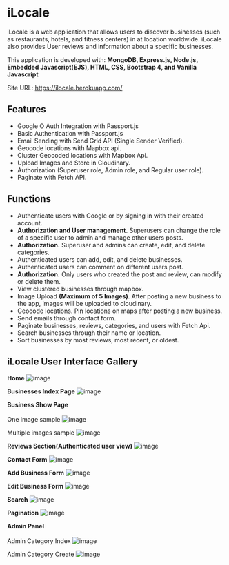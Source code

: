 # iLocale

iLocale is a web application that allows users to discover businesses (such as restaurants, hotels, and fitness centers) in at location worldwide. iLocale also provides User reviews and information about a specific businesses.

This application is developed with: **MongoDB, Express.js, Node.js, Embedded Javascript(EJS), HTML, CSS, Bootstrap 4, and Vanilla Javascript**

Site URL: https://ilocale.herokuapp.com/

## Features 
- Google O Auth Integration with Passport.js
- Basic Authentication with Passport.js
- Email Sending with Send Grid API (Single Sender Verified). 
- Geocode locations with Mapbox api.
- Cluster Geocoded locations with Mapbox Api.
- Upload Images and Store in Cloudinary.
- Authorization (Superuser role, Admin role, and Regular user role).
- Paginate with Fetch API.

## Functions
- Authenticate users with Google or by signing in with their created account.
- **Authorization and User management.** Superusers can change the role of a specific user to admin and manage other users posts. 
- **Authorization.** Superuser and admins can create, edit, and delete categories.
- Authenticated users can add, edit, and delete businesses.
- Authenticated users can comment on different users post.
- **Authorization.** Only users who created the post and review, can modify or delete them.
- View clustered businesses through mapbox.
- Image Upload **(Maximum of 5 Images)**. After posting a new business to the app, images will be uploaded to cloudinary.
- Geocode locations. Pin locations on maps after posting a new business. 
- Send emails through contact form.
- Paginate businesses, reviews, categories, and users with Fetch Api.
- Search businesses through their name or location.
- Sort businesses by most reviews, most recent, or oldest.

## iLocale User Interface Gallery

**Home**
![image](https://user-images.githubusercontent.com/97419269/155847582-5a338e8d-15c7-41d0-b4e4-132226b994af.png)


**Businesses Index Page**
![image](https://user-images.githubusercontent.com/97419269/155847650-96b0e3af-8045-4fbd-a0ab-55c78fd30dae.png)


**Business Show Page**
<br>
<br>
One image sample
![image](https://user-images.githubusercontent.com/97419269/155847755-473df521-3c34-4fbf-aa53-2c24ec61705d.png)

Multiple images sample
![image](https://user-images.githubusercontent.com/97419269/155848117-c9c30218-7428-489f-8446-bd9fc08924f4.png)



**Reviews Section(Authenticated user view)**
![image](https://user-images.githubusercontent.com/97419269/155848894-3e068887-9670-4887-9f09-c73916a977c5.png)

**Contact Form**
![image](https://user-images.githubusercontent.com/97419269/155847946-d68ae53d-47cd-4e0c-b0df-a209e156477e.png)


**Add Business Form**
![image](https://user-images.githubusercontent.com/97419269/155848977-d37d3b2a-32d4-4310-8bcd-1059875ba08d.png)


**Edit Business Form**
![image](https://user-images.githubusercontent.com/97419269/155848071-c9e33927-6e9d-4aa9-b897-cc4509b8f024.png)

**Search**
![image](https://user-images.githubusercontent.com/97419269/155848348-da82ca21-7941-486e-8eb3-1ae1e05a5f05.png)

**Pagination**
![image](https://user-images.githubusercontent.com/97419269/155848863-de79e596-854b-4394-bda3-57147d308658.png)

**Admin Panel**
<br>
<br>
Admin Category Index
![image](https://user-images.githubusercontent.com/97419269/155848509-d01def13-3809-4bbd-b834-836acea1f0c1.png)

Admin Category Create
![image](https://user-images.githubusercontent.com/97419269/155848556-afb161bd-4a35-4855-8379-27c58e95df7b.png)




